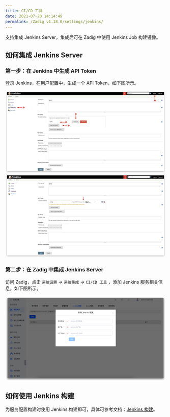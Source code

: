 ```yaml
---
title: CI/CD 工具
date: 2021-07-20 14:14:49
permalink: /Zadig v1.18.0/settings/jenkins/
---
```


支持集成 Jenkins Server，集成后可在 Zadig 中使用 Jenkins Job 构建镜像。

## 如何集成 Jenkins Server

### 第一步：在 Jenkins 中生成 API Token

登录 Jenkins，在用户配置中，生成一个 API Token，如下图所示。

![api-token](./_images/generate_jenkins_token_1.png)
![api-token](./_images/generate_jenkins_token_2.png)

### 第二步：在 Zadig 中集成 Jenkins Server

访问 Zadig，点击 `系统设置` ->  `系统集成` -> `CI/CD 工具` ，添加 Jenkins 服务相关信息，如下图所示。

![add-jenkins-server](./_images/add_jenkins_server.png)

## 如何使用 Jenkins 构建

为服务配置构建时使用 Jenkins 构建即可，具体可参考文档：[Jenkins 构建](/cn/Zadig%20v1.18.0/project/build/#jenkins-构建)。
